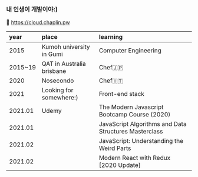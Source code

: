 ###  내 인생이 개발이야:)  
:floppy_disk: <https://cloud.chaplin.pw>

| year    | place                     | learning             |
|:--------|:--------------------------|:---------------------|
| 2015    | Kumoh university in Gumi  | Computer Engineering |
| 2015~19 | QAT in Australia brisbane | Chef:jp:             |
| 2020    | Nosecondo                 | Chef:it:             |
| 2021    | Looking for somewhere:)   | Front-end stack      |
| 2021.01 | Udemy | The Modern Javascript Bootcamp Course (2020)          |
| 2021.01 |       | JavaScript Algorithms and Data Structures Masterclass |
| 2021.02 |       | JavaScript: Understanding the Weird Parts             |
| 2021.02 |       | Modern React with Redux [2020 Update]                 |


